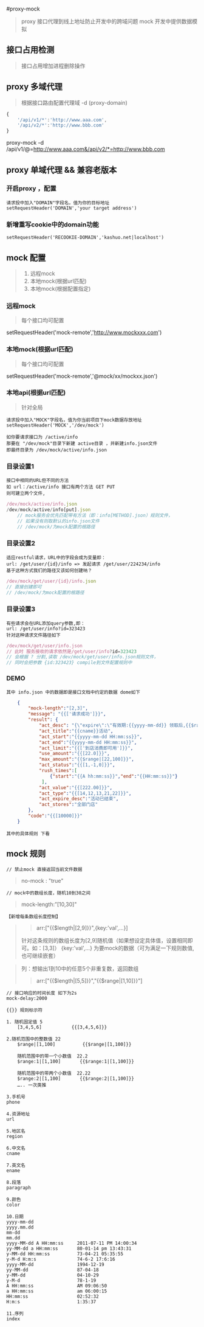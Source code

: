 #proxy-mock
> proxy 接口代理到线上地址防止开发中的跨域问题
> mock  开发中提供数据模拟

## 接口占用检测
> 接口占用增加进程删除操作

## proxy 多域代理
> 根据接口路由配置代理域
> -d (proxy-domain)

```js
{
    '/api/v1/*':'http://www.aaa.com',
    '/api/v2/*':'http://www.bbb.com'
}
```

proxy-mock -d /api/v1/@=http://www.aaa.com&/api/v2/*=http://www.bbb.com


## proxy 单域代理 && 兼容老版本
### 开启proxy ，配置
    请求投中加入"DOMAIN"字段名，值为你的目标地址
    setRequestHeader('DOMAIN','your target address')

### 新增重写cookie中的domain功能
    setRequestHeader('RECOOKIE-DOMAIN','kashuo.net|localhost')


## mock 配置
> 1. 远程mock
> 2. 本地mock(根据url匹配)
> 3. 本地mock(根据配置指定)

### 远程mock
> 每个接口均可配置

setRequestHeader('mock-remote','http://www.mockxxx.com')

### 本地mock(根据url匹配)
> 每个接口均可配置

setRequestHeader('mock-remote','@mock/xx/mockxx.json')

### 本地api(根据url匹配)
> 针对全局

    请求投中加入"MOCK"字段名，值为你当前项目下mock数据存放地址
    setRequestHeader('MOCK','/dev/mock')

    如你要请求接口为 /active/info
    那要在 "/dev/mock"目录下新建 active目录 ，并新建info.json文件
    即最终目录为 /dev/mock/active/info.json

### 目录设置1
    接口中相同的URL但不同的方法
    如 url：/active/info 接口有两个方法 GET PUT
    则可建立两个文件, 
```js
/dev/mock/active/info.json
/dev/mock/active/info[put].json
    // mock服务会优先匹配带有方法（即：info[METHOD].json）规则文件，
    // 如果没有则取默认的info.json文件 
    // /dev/mock/为mock配置的根路径
```
### 目录设置2
    适应restful请求，URL中的字段会成为变量即：
    url: /get/user/{id}/info => 发起请求 /get/user/224234/info
    基于这种方式我们的路径又该如何创建呐？
```js
/dev/mock/get/user/{id}/info.json  
// 直接创建即可 
// /dev/mock/为mock配置的根路径
```
### 目录设置3
    有些请求会在URL添加query参数,即：
    url: /get/user/info?id=323423 
    针对这种请求文件路径如下
```js
/dev/mock/get/user/info.json      
// 此时 服务接收的请求依然是/get/user/info?id=323423 
// 会根据 ? 分割,读取 /dev/mock/get/user/info.json规则文件，
// 同时会把参数 {id:323423} compile到文件配置规则中
```


### DEMO
    其中 info.json 中的数据即是接口文档中约定的数据 dome如下
```json
    {
        "mock-length":"[2,3]",
        "message": "{{['请求成功']}}",
        "result": {
            "act_desc": "{\"expire\":\"有效期:{{yyyy-mm-dd}} 领取后,{{$range|[3,22]}}天有效\",\"store\":{\"pre_show\":\"适用全部门店\",\"choose_store\":[\"{{cname}}\",\"{{cname}}\"]},\"desc\":\"222\"}",
            "act_title":"{{cname}}活动",
            "act_start":"{{yyyy-mm-dd HH:mm:ss}}",
            "act_end":"{{yyyy-mm-dd HH:mm:ss}}",
            "act_limit":"{{['到店消费即可用']}}",
            "use_amount":"{{[22.0]}}",
            "max_amount":"{{$range|[22,100]}}",
            "act_status":"{{[1,-1,0]}}",
            "rush_times":[
                {"start":"{{A hh:mm:ss}}","end":"{{HH:mm:ss}}"}
             ],
            "act_value":"{{[222.00]}}",
            "act_type":"{{[14,12,13,21,22]}}",
            "act_expire_desc":"活动已结束",
            "act_stores":"全部门店"
        },
        "code":"{{[10000]}}" 
    }
```
    其中的具体规则 下看


## mock 规则    

    // 禁止mock 直接返回当前文件数据
>    no-mock : "true"

    // mock中的数组长度，随机10到30之间
>    mock-length:”[10,30]"

    【新增每条数组长度控制】
>>    arr:["{{$length|[2,9]}}",{key:'val',...}]
>
>    针对这条规则的数组长度为[2,9]随机值（如果想设定具体值，设置相同即可。如：[3,3]）
>    {key:'val',...} 为要mock的数据（可为满足一下规则数值,也可继续嵌套）

>    列：想输出1到10中的任意5个非重复数，返回数组
>>    arr:["{{$length|[5,5]}}","{{$range|[1,10]}}"]

    // 接口响应的时间长度 如下为2s
    mock-delay:2000

    {{}} 规则标示符

    1. 随机固定值 5
        [3,4,5,6]           {{[3,4,5,6]}}
    
    2.随机范围中的整数值 22
        $range|[1,100]          {{$range|[1,100]}}

        随机范围中的带一个小数值  22.2
        $range:1|[1,100]       {{$range:1|[1,100]}}

        随机范围中的带两个小数值  22.22
        $range:2|[1,100]       {{$range:2|[1,100]}}
        ….. 一次类推

    3.手机号
    phone

    4.资源地址
    url

    5.地区名
    region

    6.中文名
    cname

    7.英文名
    ename

    8.段落
    paragraph

    9.颜色
    color

    10.日期
    yyyy-mm-dd
    yyyy.mm.dd
    mm-dd
    mm.dd
    yyyy-MM-dd A HH:mm:ss     2011-07-11 PM 14:00:34
    yy-MM-dd a HH:mm:ss       80-01-14 pm 13:43:31
    y-MM-dd HH:mm:ss          73-04-21 05:35:55
    y-M-d H:m:s               74-6-2 17:6:16
    yyyy-MM-dd                1994-12-19
    yy-MM-dd                  87-04-18
    y-MM-dd                   04-10-29
    y-M-d                     78-1-19
    A HH:mm:ss                AM 09:06:50
    a HH:mm:ss                am 06:00:15
    HH:mm:ss                  02:52:32
    H:m:s                     1:35:37

    11.序列
    index

    
